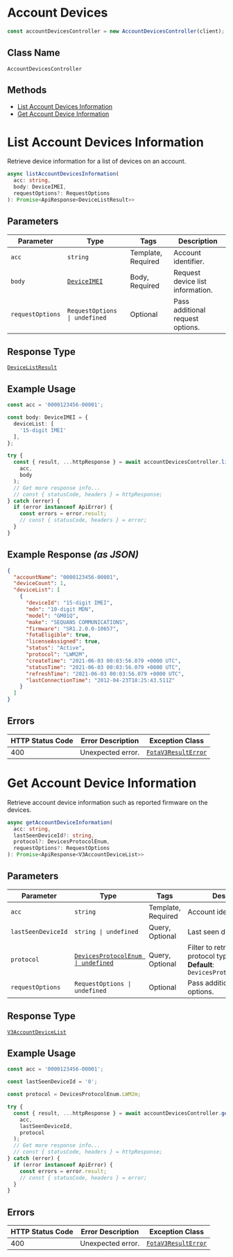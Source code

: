 # Account Devices

```ts
const accountDevicesController = new AccountDevicesController(client);
```

## Class Name

`AccountDevicesController`

## Methods

* [List Account Devices Information](../../doc/controllers/account-devices.md#list-account-devices-information)
* [Get Account Device Information](../../doc/controllers/account-devices.md#get-account-device-information)


# List Account Devices Information

Retrieve device information for a list of devices on an account.

```ts
async listAccountDevicesInformation(
  acc: string,
  body: DeviceIMEI,
  requestOptions?: RequestOptions
): Promise<ApiResponse<DeviceListResult>>
```

## Parameters

| Parameter | Type | Tags | Description |
|  --- | --- | --- | --- |
| `acc` | `string` | Template, Required | Account identifier. |
| `body` | [`DeviceIMEI`](../../doc/models/device-imei.md) | Body, Required | Request device list information. |
| `requestOptions` | `RequestOptions \| undefined` | Optional | Pass additional request options. |

## Response Type

[`DeviceListResult`](../../doc/models/device-list-result.md)

## Example Usage

```ts
const acc = '0000123456-00001';

const body: DeviceIMEI = {
  deviceList: [
    '15-digit IMEI'
  ],
};

try {
  const { result, ...httpResponse } = await accountDevicesController.listAccountDevicesInformation(
    acc,
    body
  );
  // Get more response info...
  // const { statusCode, headers } = httpResponse;
} catch (error) {
  if (error instanceof ApiError) {
    const errors = error.result;
    // const { statusCode, headers } = error;
  }
}
```

## Example Response *(as JSON)*

```json
{
  "accountName": "0000123456-00001",
  "deviceCount": 1,
  "deviceList": [
    {
      "deviceId": "15-digit IMEI",
      "mdn": "10-digit MDN",
      "model": "GM01Q",
      "make": "SEQUANS COMMUNICATIONS",
      "firmware": "SR1.2.0.0-10657",
      "fotaEligible": true,
      "licenseAssigned": true,
      "status": "Active",
      "protocol": "LWM2M",
      "createTime": "2021-06-03 00:03:56.079 +0000 UTC",
      "statusTime": "2021-06-03 00:03:56.079 +0000 UTC",
      "refreshTime": "2021-06-03 00:03:56.079 +0000 UTC",
      "lastConnectionTime": "2012-04-23T18:25:43.511Z"
    }
  ]
}
```

## Errors

| HTTP Status Code | Error Description | Exception Class |
|  --- | --- | --- |
| 400 | Unexpected error. | [`FotaV3ResultError`](../../doc/models/fota-v3-result-error.md) |


# Get Account Device Information

Retrieve account device information such as reported firmware on the devices.

```ts
async getAccountDeviceInformation(
  acc: string,
  lastSeenDeviceId?: string,
  protocol?: DevicesProtocolEnum,
  requestOptions?: RequestOptions
): Promise<ApiResponse<V3AccountDeviceList>>
```

## Parameters

| Parameter | Type | Tags | Description |
|  --- | --- | --- | --- |
| `acc` | `string` | Template, Required | Account identifier. |
| `lastSeenDeviceId` | `string \| undefined` | Query, Optional | Last seen device identifier. |
| `protocol` | [`DevicesProtocolEnum \| undefined`](../../doc/models/devices-protocol-enum.md) | Query, Optional | Filter to retrieve a specific protocol type used.<br>**Default**: `DevicesProtocolEnum.LWM2m` |
| `requestOptions` | `RequestOptions \| undefined` | Optional | Pass additional request options. |

## Response Type

[`V3AccountDeviceList`](../../doc/models/v3-account-device-list.md)

## Example Usage

```ts
const acc = '0000123456-00001';

const lastSeenDeviceId = '0';

const protocol = DevicesProtocolEnum.LWM2m;

try {
  const { result, ...httpResponse } = await accountDevicesController.getAccountDeviceInformation(
    acc,
    lastSeenDeviceId,
    protocol
  );
  // Get more response info...
  // const { statusCode, headers } = httpResponse;
} catch (error) {
  if (error instanceof ApiError) {
    const errors = error.result;
    // const { statusCode, headers } = error;
  }
}
```

## Errors

| HTTP Status Code | Error Description | Exception Class |
|  --- | --- | --- |
| 400 | Unexpected error. | [`FotaV3ResultError`](../../doc/models/fota-v3-result-error.md) |

